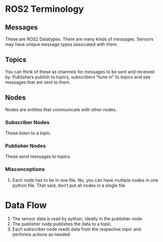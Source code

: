 # ROS2 Terminology 
## Messages
These are ROS2 Datatypes. There are many kinds of messages. Sensors may have unique message types associated with them.

## Topics
You can think of these as channels for messages to be sent and received by. Publishers publish to topics, subscribers "tune in" to topics and see messages that are sent to them.

## Nodes
Nodes are entities that communicate with other nodes. 

### Subscriber Nodes
These listen to a topic.

### Publisher Nodes
These send messages to topics.


### Misconceptions

1. Each node has to be in one file. No, you can have multiple nodes in one python file. That said, don't put all nodes in a single file.


# Data Flow
1. The sensor data is read by python, ideally in the publisher node. 
2. The publisher node publishes the data to a topic.
3. Each subscriber node reads data from the respective topic and performs actions as needed.